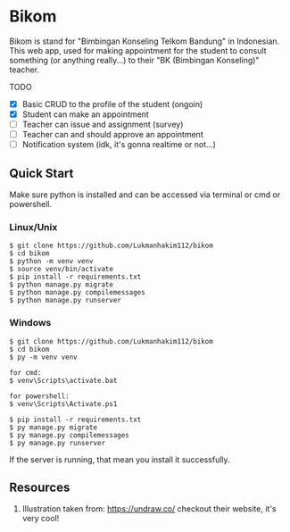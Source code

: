 # Bikom

Bikom is stand for "Bimbingan Konseling Telkom Bandung" in Indonesian. This web app, used for making appointment for the student
to consult something (or anything really...) to their "BK (Bimbingan Konseling)" teacher. 

TODO
- [x] Basic CRUD to the profile of the student (ongoin)
- [x] Student can make an appointment
- [ ] Teacher can issue and assignment (survey)
- [ ] Teacher can and should approve an appointment
- [ ] Notification system (idk, it's gonna realtime or not...)

## Quick Start

Make sure python is installed and can be accessed via terminal or cmd or powershell.

### Linux/Unix
```console
$ git clone https://github.com/Lukmanhakim112/bikom
$ cd bikom
$ python -m venv venv
$ source venv/bin/activate
$ pip install -r requirements.txt
$ python manage.py migrate
$ python manage.py compilemessages
$ python manage.py runserver
```

### Windows
```console
$ git clone https://github.com/Lukmanhakim112/bikom
$ cd bikom
$ py -m venv venv

for cmd:
$ venv\Scripts\activate.bat

for powershell:
$ venv\Scripts\Activate.ps1

$ pip install -r requirements.txt
$ py manage.py migrate
$ py manage.py compilemessages
$ py manage.py runserver
```
If the server is running, that mean you install it successfully.

## Resources

1. Illustration taken from: https://undraw.co/ checkout their website, it's very cool!
